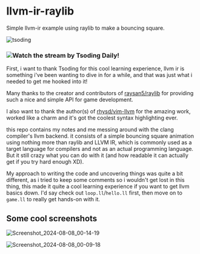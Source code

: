 # llvm-ir-raylib

Simple llvm-ir example using raylib to make a bouncing square.

![tsoding](https://github.com/user-attachments/assets/1d20f11f-53d3-4390-8b33-8404ac50beb9)

### ![Watch the stream by Tsoding Daily!](https://www.youtube.com/watch?v=rzXEsactdT4)

First, i want to thank Tsoding for this cool learning experience, llvm ir is something
i've been wanting to dive in for a while, and that was just what i needed to get me hooked into it!

Many thanks to the creator and contributors of [raysan5/raylib](https://github.com/raysan5/raylib) for
providing such a nice and simple API for game development.

I also want to thank the author(s) of [rhysd/vim-llvm](https://github.com/rhysd/vim-llvm) for the
amazing work, worked like a charm and it's got the coolest syntax highlighting ever.

this repo contains my notes and me messing around with the clang compiler's llvm backend.
it consists of a simple bouncing square animation using nothing more than raylib and LLVM IR,
which is commonly used as a target language for compilers and not as an actual programming language.
But it still crazy what you can do with it (and how readable it can actually get if you try hard enough XD).

My approach to writing the code and uncovering things was quite a bit different, as i tried to
keep some comments so i wouldn't get lost in this thing, this made it quite a cool learning
experience if you want to get llvm basics down. I'd say check out `loop.ll`/`hello.ll` first, then
move on to `game.ll` to really get hands-on with it.

## Some cool screenshots

![Screenshot_2024-08-08_00-14-19](https://github.com/user-attachments/assets/dcc80151-6c3b-4a81-8922-807fcff0cb9b)

![Screenshot_2024-08-08_00-09-18](https://github.com/user-attachments/assets/e7b1ae9f-a6a8-4f6b-8adb-14574e442dbd)
